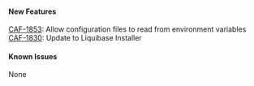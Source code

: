 #### New Features
[CAF-1853](https://jira.autonomy.com/browse/CAF-1853): Allow configuration files to read from environment variables
[CAF-1830](https://jira.autonomy.com/browse/CAF-1830): Update to Liquibase Installer

#### Known Issues
None
